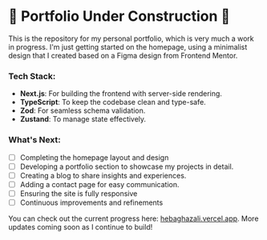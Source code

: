 # 🚧 Portfolio Under Construction 🚧

This is the repository for my personal portfolio, which is very much a work in progress. I'm just getting started on the homepage, using a minimalist design that I created based on a Figma design from Frontend Mentor.

### Tech Stack:
- **Next.js**: For building the frontend with server-side rendering.
- **TypeScript**: To keep the codebase clean and type-safe.
- **Zod**: For seamless schema validation.
- **Zustand**: To manage state effectively.

### What's Next:
- [ ] Completing the homepage layout and design
- [ ] Developing a portfolio section to showcase my projects in detail.
- [ ] Creating a blog to share insights and experiences.
- [ ] Adding a contact page for easy communication.
- [ ] Ensuring the site is fully responsive
- [ ] Continuous improvements and refinements

You can check out the current progress here: [hebaghazali.vercel.app](https://hebaghazali.vercel.app/). More updates coming soon as I continue to build!
